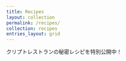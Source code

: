```yaml
---
title: Recipes
layout: collection
permalink: /recipes/
collection: recipes
entries_layout: grid
---
```


クリプトレストランの秘密レシピを特別公開中！